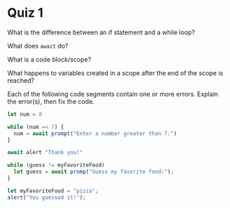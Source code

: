 # Quiz 1

What is the difference between an if statement and a while loop?

What does `await` do?

What is a code block/scope?

What happens to variables created in a scope after the end of the scope is reached?

Each of the following code segments contain one or more errors. Explain the error(s), then fix the code.

```js
let num = 8

while (num =< 7) {
  num = await prompt("Enter a number greater than 7:")
}

await alert "Thank you!"
```

```js
while (guess != myFavoriteFood)
  let guess = await promp("Guess my favorite food:");
}

let myFavoriteFood = "pizza";
alert("You guessed it!");
```
